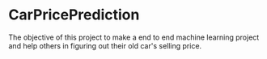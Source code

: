 # CarPricePrediction
The objective of this project to make a end to end machine learning project and help others in figuring out their old car's selling price.
